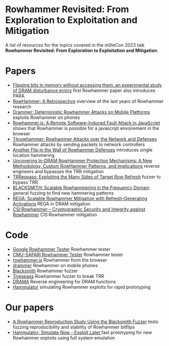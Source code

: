 # Rowhammer Revisited: From Exploration to Exploitation and Mitigation
 A list of resources for the topics covered in the m0leCon 2023 talk **Rowhammer Revisited: From Exploration to Exploitation and Mitigation**.
 
# Papers
- [Flipping bits in memory without accessing them: an experimental study of DRAM disturbance errors](https://dl.acm.org/doi/abs/10.1145/2678373.2665726) first Rowhammer paper also introduces PARA
- [RowHammer: A Retrospective](https://ieeexplore.ieee.org/abstract/document/8708249) overview of the last years of Rowhammer research
- [Drammer: Deterministic Rowhammer Attacks on Mobile Platforms](https://dl.acm.org/doi/abs/10.1145/2976749.2978406) exploits Rowhammer on phones
- [Rowhammer.js: A Remote Software-Induced Fault Attack in JavaScript](https://link.springer.com/chapter/10.1007/978-3-319-40667-1_15) shows that Rowhammer is possible for a javascript envoirement in the browser
- [Throwhammer: Rowhammer Attacks over the Network and Defenses](https://www.usenix.org/conference/atc18/presentation/tatar) Rowhammer attacks by sending packets to network controllers
- [Another Flip in the Wall of Rowhammer Defenses](https://ieeexplore.ieee.org/abstract/document/8418607) introduces single location hammering
- [Uncovering In-DRAM RowHammer Protection Mechanisms: A New Methodology, Custom RowHammer Patterns, and Implications](https://dl.acm.org/doi/abs/10.1145/3466752.3480110) reverse engineers and bypasses the TRR mitigation
- [TRRespass: Exploiting the Many Sides of Target Row Refresh](https://ieeexplore.ieee.org/abstract/document/9152631) fuzzer to bypass TRR
- [BLACKSMITH: Scalable Rowhammering in the Frequency Domain](https://ieeexplore.ieee.org/abstract/document/9833772) general fuzzing to find new hammering patterns
- [REGA: Scalable Rowhammer Mitigation with Refresh-Generating Activations](https://www.research-collection.ethz.ch/handle/20.500.11850/587835) REGA in DRAM mitigation
- [CSI:Rowhammer – Cryptographic Security and Integrity against Rowhammer](https://ieeexplore.ieee.org/abstract/document/10179390) CIS:Rowhammer mitigation
  
# Code
- [Google Rowhammer Tester](https://github.com/google/rowhammer-test) Rowhammer tester
- [CMU-SAFARI Rowhammer Tester](https://github.com/CMU-SAFARI/rowhammer) Rowhammer tester
- [rowhammer.js](https://github.com/IAIK/rowhammerjs) Rowhammer from the browser
- [drammer](https://github.com/vusec/drammer) Rowhammer on mobile phones
- [Blacksmith](https://github.com/comsec-group/blacksmith) Rowhammer fuzzer
- [Trrespass](https://github.com/vusec/trrespass) Rowhammer fuzzer to break TRR
- [DRAMA](https://github.com/IAIK/drama) Reverse engineering for DRAM functions
- [Hammulator](https://github.com/cispa/hammulator) simulating Rowhammer exploits for rapid prototyping

# Our papers
- [A Rowhammer Reproduction Study Using the Blacksmith Fuzzer](https://publications.cispa.saarland/4008/) tests fuzzing reproducibility and stability of Rowhammer bitflips
- [Hammulator: Simulate Now - Exploit Later ](https://publications.cispa.saarland/3954/) fast prototyping for new Rowhammer exploits using full system emulation
